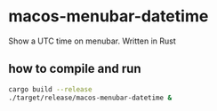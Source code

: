 # macos-menubar-datetime
Show a UTC time on menubar. Written in Rust


## how to compile and run
```sh
cargo build --release
./target/release/macos-menubar-datetime &


```
